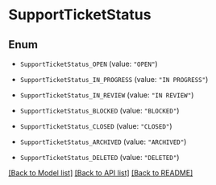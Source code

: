 # SupportTicketStatus

## Enum


* `SupportTicketStatus_OPEN` (value: `"OPEN"`)

* `SupportTicketStatus_IN_PROGRESS` (value: `"IN PROGRESS"`)

* `SupportTicketStatus_IN_REVIEW` (value: `"IN REVIEW"`)

* `SupportTicketStatus_BLOCKED` (value: `"BLOCKED"`)

* `SupportTicketStatus_CLOSED` (value: `"CLOSED"`)

* `SupportTicketStatus_ARCHIVED` (value: `"ARCHIVED"`)

* `SupportTicketStatus_DELETED` (value: `"DELETED"`)


[[Back to Model list]](../README.md#documentation-for-models) [[Back to API list]](../README.md#documentation-for-api-endpoints) [[Back to README]](../README.md)


